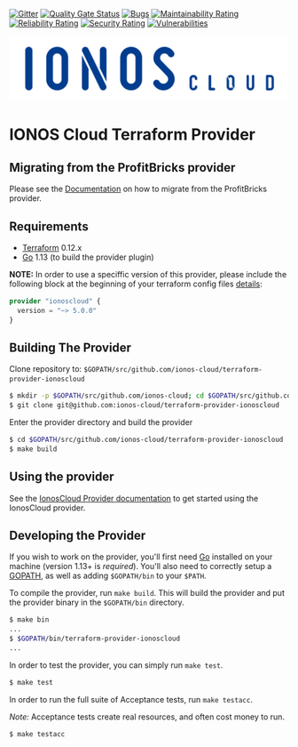 
[![Gitter](https://img.shields.io/gitter/room/ionos-cloud/sdk-general)](https://gitter.im/ionos-cloud/sdk-general)
[![Quality Gate Status](https://sonarcloud.io/api/project_badges/measure?project=terraform-provider&metric=alert_status)](https://sonarcloud.io/dashboard?id=terraform-provider)
[![Bugs](https://sonarcloud.io/api/project_badges/measure?project=terraform-provider&metric=bugs)](https://sonarcloud.io/dashboard?id=terraform-provider)
[![Maintainability Rating](https://sonarcloud.io/api/project_badges/measure?project=terraform-provider&metric=sqale_rating)](https://sonarcloud.io/dashboard?id=terraform-provider)
[![Reliability Rating](https://sonarcloud.io/api/project_badges/measure?project=terraform-provider&metric=reliability_rating)](https://sonarcloud.io/dashboard?id=terraform-provider)
[![Security Rating](https://sonarcloud.io/api/project_badges/measure?project=terraform-provider&metric=security_rating)](https://sonarcloud.io/dashboard?id=terraform-provider)
[![Vulnerabilities](https://sonarcloud.io/api/project_badges/measure?project=terraform-provider&metric=vulnerabilities)](https://sonarcloud.io/dashboard?id=terraform-provider)

![Alt text](.github/IONOS.CLOUD.BLU.svg?raw=true "Title")

# IONOS Cloud Terraform Provider

## Migrating from the ProfitBricks provider

Please see the [Documentation](docs/index.md#migrating-from-the-profitbricks-provider) on how to migrate from the ProfitBricks provider.

## Requirements

- [Terraform](https://www.terraform.io/downloads.html) 0.12.x
- [Go](https://golang.org/doc/install) 1.13 (to build the provider plugin)

**NOTE:** In order to use a speciffic version of this provider, please include the following block at the beginning of your terraform config files [details](https://www.terraform.io/docs/configuration/terraform.html#specifying-a-required-terraform-version):

```terraform
provider "ionoscloud" {
  version = "~> 5.0.0"
}
```

## Building The Provider

Clone repository to: `$GOPATH/src/github.com/ionos-cloud/terraform-provider-ionoscloud`

```sh
$ mkdir -p $GOPATH/src/github.com/ionos-cloud; cd $GOPATH/src/github.com/ionos-cloud
$ git clone git@github.com:ionos-cloud/terraform-provider-ionoscloud
```

Enter the provider directory and build the provider

```sh
$ cd $GOPATH/src/github.com/ionos-cloud/terraform-provider-ionoscloud
$ make build
```

## Using the provider

See the [IonosCloud Provider documentation](https://registry.terraform.io/providers/ionos-cloud/ionoscloud/latest/docs) to get started using the IonosCloud provider.

## Developing the Provider

If you wish to work on the provider, you'll first need [Go](http://www.golang.org) installed on your machine (version 1.13+ is _required_). You'll also need to correctly setup a [GOPATH](http://golang.org/doc/code.html#GOPATH), as well as adding `$GOPATH/bin` to your `$PATH`.

To compile the provider, run `make build`. This will build the provider and put the provider binary in the `$GOPATH/bin` directory.

```sh
$ make bin
...
$ $GOPATH/bin/terraform-provider-ionoscloud
...
```

In order to test the provider, you can simply run `make test`.

```sh
$ make test
```

In order to run the full suite of Acceptance tests, run `make testacc`.

_Note:_ Acceptance tests create real resources, and often cost money to run.

```sh
$ make testacc
```
